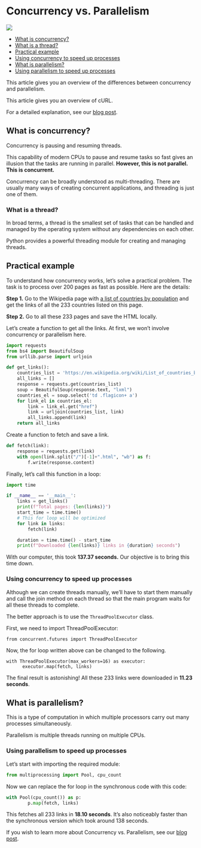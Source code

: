# Concurrency vs. Parallelism

[<img src="https://img.shields.io/static/v1?label=&message=Concurrency+vs+Parallelism&color=brightgreen" />](https://github.com/topics/Concurrency-vs-Parallelism)

- [What is concurrency?](#what-is-concurrency)
- [What is a thread?](#what-is-a-thread)
- [Practical example](#practical-example)
- [Using concurrency to speed up processes](#using-concurrency-to-speed-up-processes)
- [What is parallelism?](#what-is-parallelism)
- [Using parallelism to speed up processes](#using-parallelism-to-speed-up-processes)

This article gives you an overview of the differences between concurrency and parallelism. 

This article gives you an overview of cURL.

For a detailed explanation, see our [blog post](https://oxylabs.io/blog/concurrency-vs-parallelism).

## What is concurrency?

Concurrency is pausing and resuming threads.

This capability of modern CPUs to pause and resume tasks so fast gives an illusion that the tasks are running in parallel. **However, this is not parallel. This is concurrent.**

Concurrency can be broadly understood as multi-threading. There are usually many ways of creating concurrent applications, and threading is just one of them. 

### What is a thread?

In broad terms, a thread is the smallest set of tasks that can be handled and managed by the operating system without any dependencies on each other. 

Python provides a powerful threading module for creating and managing threads. 

## Practical example

To understand how concurrency works, let’s solve a practical problem. The task is to process over 200 pages as fast as possible. Here are the details:

**Step 1.** Go to the Wikipedia page with [a list of countries by population](https://en.wikipedia.org/wiki/List_of_countries_by_population_(United_Nations)) and get the links of all the 233 countries listed on this page.

**Step 2.** Go to all these 233 pages and save the HTML locally.

Let’s create a function to get all the links. At first, we won’t involve concurrency or parallelism here.

```python
import requests
from bs4 import BeautifulSoup
from urllib.parse import urljoin

def get_links():
    countries_list = 'https://en.wikipedia.org/wiki/List_of_countries_by_population_(United_Nations)'
    all_links = []
    response = requests.get(countries_list)
    soup = BeautifulSoup(response.text, "lxml")
    countries_el = soup.select('td .flagicon+ a')
    for link_el in countries_el:
        link = link_el.get("href")
        link = urljoin(countries_list, link)
        all_links.append(link)
    return all_links
```

Create a function to fetch and save a link.

```python
def fetch(link):
    response = requests.get(link)
    with open(link.split("/")[-1]+".html", "wb") as f:
        f.write(response.content)
```

Finally, let’s call this function in a loop:

```python
import time

if __name__ == '__main__':
    links = get_links()
    print(f"Total pages: {len(links)}")
    start_time = time.time()
    # This for loop will be optimized
    for link in links:
        fetch(link)

    duration = time.time() - start_time
    print(f"Downloaded {len(links)} links in {duration} seconds")
```

With our computer, this took **137.37 seconds.** Our objective is to bring this time down.

### Using concurrency to speed up processes

Although we can create threads manually, we’ll have to start them manually and call the join method on each thread so that the main program waits for all these threads to complete.

The better approach is to use the `ThreadPoolExecutor` class. 

First, we need to import ThreadPoolExecutor:

```
from concurrent.futures import ThreadPoolExecutor
```

Now, the for loop written above can be changed to the following.

```
with ThreadPoolExecutor(max_workers=16) as executor:
      executor.map(fetch, links)
```

The final result is astonishing! All these 233 links were downloaded in **11.23 seconds**. 

## What is parallelism?

This is a type of computation in which multiple processors carry out many processes simultaneously. 

Parallelism is multiple threads running on multiple CPUs.

### Using parallelism to speed up processes

Let’s start with importing the required module:

```python
from multiprocessing import Pool, cpu_count
```

Now we can replace the for loop in the synchronous code with this code:

```python
with Pool(cpu_count()) as p:
        p.map(fetch, links)
```

This fetches all 233 links in **18.10 seconds**. It’s also noticeably faster than the synchronous version which took around 138 seconds.

If you wish to learn more about Concurrency vs. Parallelism, see our [blog post](https://oxylabs.io/blog/concurrency-vs-parallelism).
